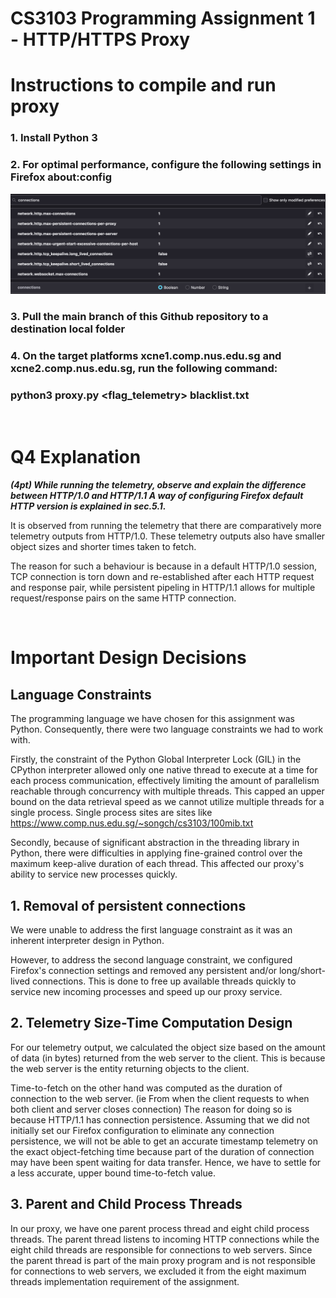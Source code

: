 # CS3103 Programming Assignment 1 - HTTP/HTTPS Proxy

# Instructions to compile and run proxy
### 1. Install Python 3
### 2. For optimal performance, configure the following settings in Firefox about:config
![](images/config_firefox_conn_numbers.png)
### 3. Pull the **main** branch of this Github repository to a destination local folder
### 4. On the target platforms xcne1.comp.nus.edu.sg and xcne2.comp.nus.edu.sg, run the following command:

### **python3 proxy.py <port> <flag_telemetry> blacklist.txt**

</br>

# Q4 Explanation
***(4pt) While running the telemetry, observe and explain the difference between HTTP/1.0 and HTTP/1.1 A way of configuring Firefox default HTTP version is explained in sec.5.1.***

It is observed from running the telemetry that there are comparatively more telemetry outputs from HTTP/1.0. These telemetry outputs also have smaller object sizes and shorter times taken to fetch.

The reason for such a behaviour is because in a default HTTP/1.0 session, TCP connection is torn down and re-established after each HTTP request and response pair, while persistent pipeling in HTTP/1.1 allows for multiple request/response pairs on the same HTTP connection.

</br>

# Important Design Decisions

## Language Constraints

The programming language we have chosen for this assignment was Python. Consequently, there were two language constraints we had to work with. 

Firstly, the constraint of the Python Global Interpreter Lock (GIL) in the CPython interpreter allowed only one native thread to execute at a time for each process communication, effectively limiting the amount of parallelism reachable through concurrency with multiple threads. This capped an upper bound on the data retrieval speed as we cannot utilize multiple threads for a single process. Single process sites are sites like https://www.comp.nus.edu.sg/~songch/cs3103/100mib.txt

Secondly, because of significant abstraction in the threading library in Python, there were difficulties in applying fine-grained control over the maximum keep-alive duration of each thread. This affected our proxy's ability to service new processes quickly.

## 1. Removal of persistent connections
We were unable to address the first language constraint as it was an inherent interpreter design in Python.

However, to address the second language constraint, we configured Firefox's connection settings and removed any persistent and/or long/short-lived connections. This is done to free up available threads quickly to service new incoming processes and speed up our proxy service.

## 2. Telemetry Size-Time Computation Design
For our telemetry output, we calculated the object size based on the amount of data (in bytes) returned from the web server to the client. This is because the web server is the entity returning objects to the client. 

Time-to-fetch on the other hand was computed as the duration of connection to the web server. (ie From when the client requests to when both client and server closes connection) The reason for doing so is because HTTP/1.1 has connection persistence. Assuming that we did not initially set our Firefox configuration to eliminate any connection persistence, we will not be able to get an accurate timestamp telemetry on the exact object-fetching time because part of the duration of connection may have been spent waiting for data transfer. Hence, we have to settle for a less accurate, upper bound time-to-fetch value.

## 3. Parent and Child Process Threads
In our proxy, we have one parent process thread and eight child process threads. The parent thread listens to incoming HTTP connections while the eight child threads are responsible for connections to web servers. Since the parent thread is part of the main proxy program and is not responsible for connections to web servers, we excluded it from the eight maximum threads implementation requirement of the assignment.
